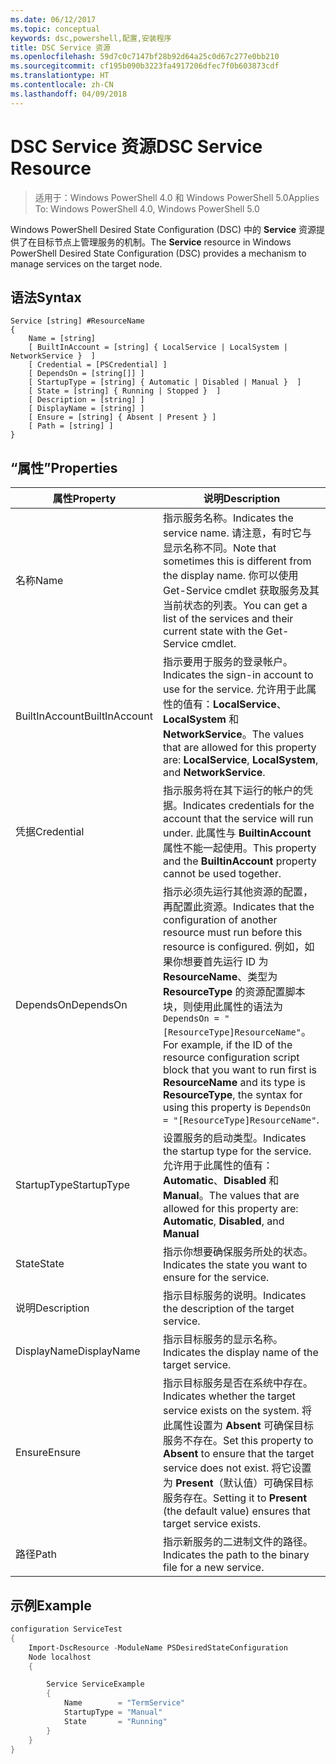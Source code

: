 ```yaml
---
ms.date: 06/12/2017
ms.topic: conceptual
keywords: dsc,powershell,配置,安装程序
title: DSC Service 资源
ms.openlocfilehash: 59d7c0c7147bf28b92d64a25c0d67c277e0bb210
ms.sourcegitcommit: cf195b090b3223fa4917206dfec7f0b603873cdf
ms.translationtype: HT
ms.contentlocale: zh-CN
ms.lasthandoff: 04/09/2018
---
```

# <a name="dsc-service-resource"></a><span data-ttu-id="d4dd2-103">DSC Service 资源</span><span class="sxs-lookup"><span data-stu-id="d4dd2-103">DSC Service Resource</span></span>

> <span data-ttu-id="d4dd2-104">适用于：Windows PowerShell 4.0 和 Windows PowerShell 5.0</span><span class="sxs-lookup"><span data-stu-id="d4dd2-104">Applies To: Windows PowerShell 4.0, Windows PowerShell 5.0</span></span>


<span data-ttu-id="d4dd2-105">Windows PowerShell Desired State Configuration (DSC) 中的 **Service** 资源提供了在目标节点上管理服务的机制。</span><span class="sxs-lookup"><span data-stu-id="d4dd2-105">The **Service** resource in Windows PowerShell Desired State Configuration (DSC) provides a mechanism to manage services on the target node.</span></span>

## <a name="syntax"></a><span data-ttu-id="d4dd2-106">语法</span><span class="sxs-lookup"><span data-stu-id="d4dd2-106">Syntax</span></span>

```
Service [string] #ResourceName
{
    Name = [string]
    [ BuiltInAccount = [string] { LocalService | LocalSystem | NetworkService }  ]
    [ Credential = [PSCredential] ]
    [ DependsOn = [string[]] ]
    [ StartupType = [string] { Automatic | Disabled | Manual }  ]
    [ State = [string] { Running | Stopped }  ]
    [ Description = [string] ]
    [ DisplayName = [string] ]
    [ Ensure = [string] { Absent | Present } ]
    [ Path = [string] ]
}
```

## <a name="properties"></a><span data-ttu-id="d4dd2-107">“属性”</span><span class="sxs-lookup"><span data-stu-id="d4dd2-107">Properties</span></span>

|  <span data-ttu-id="d4dd2-108">属性</span><span class="sxs-lookup"><span data-stu-id="d4dd2-108">Property</span></span>  |  <span data-ttu-id="d4dd2-109">说明</span><span class="sxs-lookup"><span data-stu-id="d4dd2-109">Description</span></span>   |
|---|---|
| <span data-ttu-id="d4dd2-110">名称</span><span class="sxs-lookup"><span data-stu-id="d4dd2-110">Name</span></span>| <span data-ttu-id="d4dd2-111">指示服务名称。</span><span class="sxs-lookup"><span data-stu-id="d4dd2-111">Indicates the service name.</span></span> <span data-ttu-id="d4dd2-112">请注意，有时它与显示名称不同。</span><span class="sxs-lookup"><span data-stu-id="d4dd2-112">Note that sometimes this is different from the display name.</span></span> <span data-ttu-id="d4dd2-113">你可以使用 Get-Service cmdlet 获取服务及其当前状态的列表。</span><span class="sxs-lookup"><span data-stu-id="d4dd2-113">You can get a list of the services and their current state with the Get-Service cmdlet.</span></span>|
| <span data-ttu-id="d4dd2-114">BuiltInAccount</span><span class="sxs-lookup"><span data-stu-id="d4dd2-114">BuiltInAccount</span></span>| <span data-ttu-id="d4dd2-115">指示要用于服务的登录帐户。</span><span class="sxs-lookup"><span data-stu-id="d4dd2-115">Indicates the sign-in account to use for the service.</span></span> <span data-ttu-id="d4dd2-116">允许用于此属性的值有：**LocalService**、**LocalSystem** 和 **NetworkService**。</span><span class="sxs-lookup"><span data-stu-id="d4dd2-116">The values that are allowed for this property are: **LocalService**, **LocalSystem**, and **NetworkService**.</span></span>|
| <span data-ttu-id="d4dd2-117">凭据</span><span class="sxs-lookup"><span data-stu-id="d4dd2-117">Credential</span></span>| <span data-ttu-id="d4dd2-118">指示服务将在其下运行的帐户的凭据。</span><span class="sxs-lookup"><span data-stu-id="d4dd2-118">Indicates credentials for the account that the service will run under.</span></span> <span data-ttu-id="d4dd2-119">此属性与 __BuiltinAccount__ 属性不能一起使用。</span><span class="sxs-lookup"><span data-stu-id="d4dd2-119">This property and the __BuiltinAccount__ property cannot be used together.</span></span>|
| <span data-ttu-id="d4dd2-120">DependsOn</span><span class="sxs-lookup"><span data-stu-id="d4dd2-120">DependsOn</span></span>| <span data-ttu-id="d4dd2-121">指示必须先运行其他资源的配置，再配置此资源。</span><span class="sxs-lookup"><span data-stu-id="d4dd2-121">Indicates that the configuration of another resource must run before this resource is configured.</span></span> <span data-ttu-id="d4dd2-122">例如，如果你想要首先运行 ID 为 __ResourceName__、类型为 __ResourceType__ 的资源配置脚本块，则使用此属性的语法为 `DependsOn = "[ResourceType]ResourceName"`。</span><span class="sxs-lookup"><span data-stu-id="d4dd2-122">For example, if the ID of the resource configuration script block that you want to run first is __ResourceName__ and its type is __ResourceType__, the syntax for using this property is `DependsOn = "[ResourceType]ResourceName"`.</span></span>|
| <span data-ttu-id="d4dd2-123">StartupType</span><span class="sxs-lookup"><span data-stu-id="d4dd2-123">StartupType</span></span>| <span data-ttu-id="d4dd2-124">设置服务的启动类型。</span><span class="sxs-lookup"><span data-stu-id="d4dd2-124">Indicates the startup type for the service.</span></span> <span data-ttu-id="d4dd2-125">允许用于此属性的值有：**Automatic**、**Disabled** 和 **Manual**。</span><span class="sxs-lookup"><span data-stu-id="d4dd2-125">The values that are allowed for this property are: **Automatic**, **Disabled**, and **Manual**</span></span>|
| <span data-ttu-id="d4dd2-126">State</span><span class="sxs-lookup"><span data-stu-id="d4dd2-126">State</span></span>| <span data-ttu-id="d4dd2-127">指示你想要确保服务所处的状态。</span><span class="sxs-lookup"><span data-stu-id="d4dd2-127">Indicates the state you want to ensure for the service.</span></span>|
| <span data-ttu-id="d4dd2-128">说明</span><span class="sxs-lookup"><span data-stu-id="d4dd2-128">Description</span></span> | <span data-ttu-id="d4dd2-129">指示目标服务的说明。</span><span class="sxs-lookup"><span data-stu-id="d4dd2-129">Indicates the description of the target service.</span></span>|
| <span data-ttu-id="d4dd2-130">DisplayName</span><span class="sxs-lookup"><span data-stu-id="d4dd2-130">DisplayName</span></span> | <span data-ttu-id="d4dd2-131">指示目标服务的显示名称。</span><span class="sxs-lookup"><span data-stu-id="d4dd2-131">Indicates the display name of the target service.</span></span>|
| <span data-ttu-id="d4dd2-132">Ensure</span><span class="sxs-lookup"><span data-stu-id="d4dd2-132">Ensure</span></span> | <span data-ttu-id="d4dd2-133">指示目标服务是否在系统中存在。</span><span class="sxs-lookup"><span data-stu-id="d4dd2-133">Indicates whether the target service exists on the system.</span></span> <span data-ttu-id="d4dd2-134">将此属性设置为 **Absent** 可确保目标服务不存在。</span><span class="sxs-lookup"><span data-stu-id="d4dd2-134">Set this property to **Absent** to ensure that the target service does not exist.</span></span> <span data-ttu-id="d4dd2-135">将它设置为 **Present**（默认值）可确保目标服务存在。</span><span class="sxs-lookup"><span data-stu-id="d4dd2-135">Setting it to **Present** (the default value) ensures that target service exists.</span></span>|
| <span data-ttu-id="d4dd2-136">路径</span><span class="sxs-lookup"><span data-stu-id="d4dd2-136">Path</span></span> | <span data-ttu-id="d4dd2-137">指示新服务的二进制文件的路径。</span><span class="sxs-lookup"><span data-stu-id="d4dd2-137">Indicates the path to the binary file for a new service.</span></span>|

## <a name="example"></a><span data-ttu-id="d4dd2-138">示例</span><span class="sxs-lookup"><span data-stu-id="d4dd2-138">Example</span></span>

```powershell
configuration ServiceTest
{
    Import-DscResource -ModuleName PSDesiredStateConfiguration
    Node localhost
    {

        Service ServiceExample
        {
            Name        = "TermService"
            StartupType = "Manual"
            State       = "Running"
        }
    }
}
```